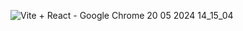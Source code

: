 ![Vite + React - Google Chrome 20 05 2024 14_15_04](https://github.com/taha-blc/React_component/assets/146171463/0b0df4ee-737b-47e9-a380-964a4dc6b72b)
